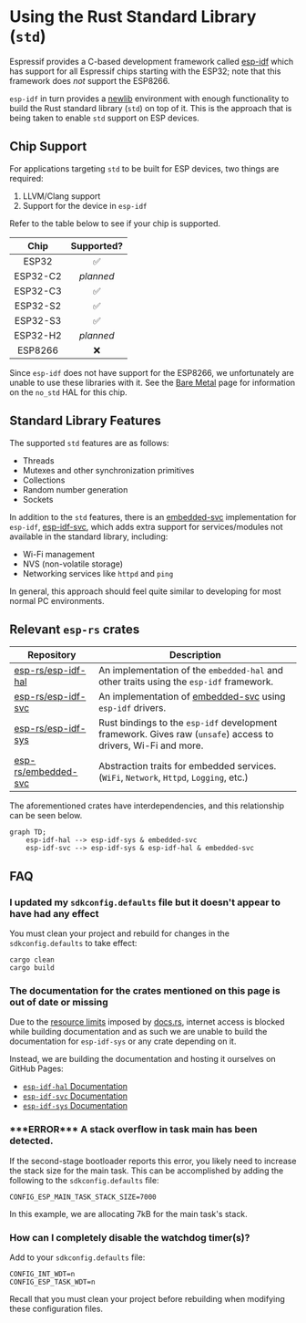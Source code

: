 # Using the Rust Standard Library (`std`)

Espressif provides a C-based development framework called [esp-idf] which has support for all Espressif chips starting with the ESP32; note that this framework does _not_ support the ESP8266.

`esp-idf` in turn provides a [newlib] environment with enough functionality to build the Rust standard library (`std`) on top of it. This is the approach that is being taken to enable `std` support on ESP devices.

## Chip Support

For applications targeting `std` to be built for ESP devices, two things are required:

1. LLVM/Clang support
2. Support for the device in `esp-idf`

Refer to the table below to see if your chip is supported.

|   Chip   | Supported? |
| :------: | :--------: |
|  ESP32   |     ✅      |
| ESP32-C2 | _planned_  |
| ESP32-C3 |     ✅      |
| ESP32-S2 |     ✅      |
| ESP32-S3 |     ✅      |
| ESP32-H2 | _planned_  |
| ESP8266  |     ❌      |

Since `esp-idf` does not have support for the ESP8266, we unfortunately are unable to use these libraries with it. See the [Bare Metal] page for information on the `no_std` HAL for this chip.

[bare metal]: ./bare-metal.md

## Standard Library Features

The supported `std` features are as follows:

- Threads
- Mutexes and other synchronization primitives
- Collections
- Random number generation
- Sockets

In addition to the `std` features, there is an [embedded-svc] implementation for `esp-idf`, [esp-idf-svc], which adds extra support for services/modules not available in the standard library, including:

- Wi-Fi management
- NVS (non-volatile storage)
- Networking services like `httpd` and `ping`

In general, this approach should feel quite similar to developing for most normal PC environments.

[esp-idf]: https://github.com/espressif/esp-idf
[newlib]: https://sourceware.org/newlib/
[embedded-svc]: https://github.com/esp-rs/embedded-svc
[esp-idf-svc]: https://github.com/esp-rs/esp-idf-svc

## Relevant `esp-rs` crates

| Repository            | Description                                                                                                   |
| --------------------- | ------------------------------------------------------------------------------------------------------------- |
| [esp-rs/esp-idf-hal]  | An implementation of the `embedded-hal` and other traits using the `esp-idf` framework.                       |
| [esp-rs/esp-idf-svc]  | An implementation of [embedded-svc] using `esp-idf` drivers.                                                  |
| [esp-rs/esp-idf-sys]  | Rust bindings to the `esp-idf` development framework. Gives raw (`unsafe`) access to drivers, Wi-Fi and more. |
| [esp-rs/embedded-svc] | Abstraction traits for embedded services. (`WiFi`, `Network`, `Httpd`, `Logging`, etc.)                       |

The aforementioned crates have interdependencies, and this relationship can be seen below.

```mermaid
graph TD;
    esp-idf-hal --> esp-idf-sys & embedded-svc
    esp-idf-svc --> esp-idf-sys & esp-idf-hal & embedded-svc
```

[esp-rs/embedded-svc]: https://github.com/esp-rs/embedded-svc
[esp-rs/esp-idf-svc]: https://github.com/esp-rs/esp-idf-svc
[esp-rs/esp-idf-sys]: https://github.com/esp-rs/esp-idf-sys
[esp-rs/esp-idf-hal]: https://github.com/esp-rs/esp-idf-hal

## FAQ

### I updated my `sdkconfig.defaults` file but it doesn't appear to have had any effect

You must clean your project and rebuild for changes in the `sdkconfig.defaults` to take effect:

```shell,ignore
cargo clean
cargo build
```

### The documentation for the crates mentioned on this page is out of date or missing

Due to the [resource limits] imposed by [docs.rs], internet access is blocked while building documentation and as such we are unable to build the documentation for `esp-idf-sys` or any crate depending on it.

Instead, we are building the documentation and hosting it ourselves on GitHub Pages:

- [`esp-idf-hal` Documentation]
- [`esp-idf-svc` Documentation]
- [`esp-idf-sys` Documentation]

[resource limits]: https://docs.rs/about/builds#hitting-resource-limits
[docs.rs]: https://docs.rs
[`esp-idf-hal` documentation]: https://esp-rs.github.io/esp-idf-hal/esp_idf_hal/
[`esp-idf-svc` documentation]: https://esp-rs.github.io/esp-idf-svc/esp_idf_svc/
[`esp-idf-sys` documentation]: https://esp-rs.github.io/esp-idf-sys/esp_idf_sys/

### \*\*\*ERROR\*\*\* A stack overflow in task main has been detected.

If the second-stage bootloader reports this error, you likely need to increase the stack size for the main task. This can be accomplished by adding the following to the `sdkconfig.defaults` file:

```ignore
CONFIG_ESP_MAIN_TASK_STACK_SIZE=7000
```

In this example, we are allocating 7kB for the main task's stack.

### How can I completely disable the watchdog timer(s)?

Add to your `sdkconfig.defaults` file:

```ignore
CONFIG_INT_WDT=n
CONFIG_ESP_TASK_WDT=n
```

Recall that you must clean your project before rebuilding when modifying these configuration files.
